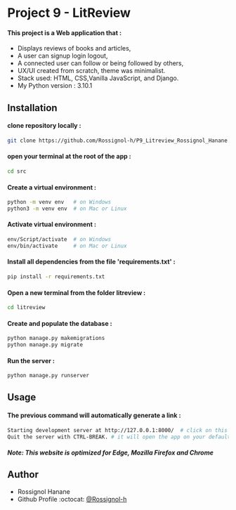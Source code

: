 
# Project 9 - LitReview

 #### This project is a Web application that :
- Displays reviews of books and articles,
- A user can signup login logout,
- A connected user can follow or being followed by others,
- UX/UI created from scratch, theme was minimalist.
- Stack used: HTML, CSS,Vanilla JavaScript, and Django.
- My Python version : 3.10.1


## Installation

#### clone repository locally :

```bash
git clone https://github.com/Rossignol-h/P9_Litreview_Rossignol_Hanane.git
```

#### open your terminal at the root of the app  :

```bash
cd src
```

#### Create a virtual environment :

```bash
python -m venv env   # on Windows
python3 -m venv env  # on Mac or Linux
```

#### Activate virtual environment :
```bash
env/Script/activate  # on Windows
env/bin/activate     # on Mac or Linux
```

#### Install all dependencies from the file 'requirements.txt' :
```bash
pip install -r requirements.txt
```

#### Open a new terminal from the folder litreview :
```bash
cd litreview
```

#### Create and populate the database :
```bash
python manage.py makemigrations
python manage.py migrate
```

#### Run the server :
```bash
python manage.py runserver
```

## Usage 

#### The previous command will automatically generate a link :
```bash
Starting development server at http://127.0.0.1:8000/  # click on this link
Quit the server with CTRL-BREAK. # it will open the app on your default browser
```

#### *Note: This website is optimized for Edge, Mozilla Firefox and Chrome*

## Author

- Rossignol Hanane 
- Github Profile :octocat: [@Rossignol-h](https://github.com/Rossignol-h)